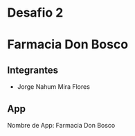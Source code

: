 # Desafio 2
# Farmacia Don Bosco

## Integrantes

- Jorge Nahum Mira Flores

## App

Nombre de App: Farmacia Don Bosco
